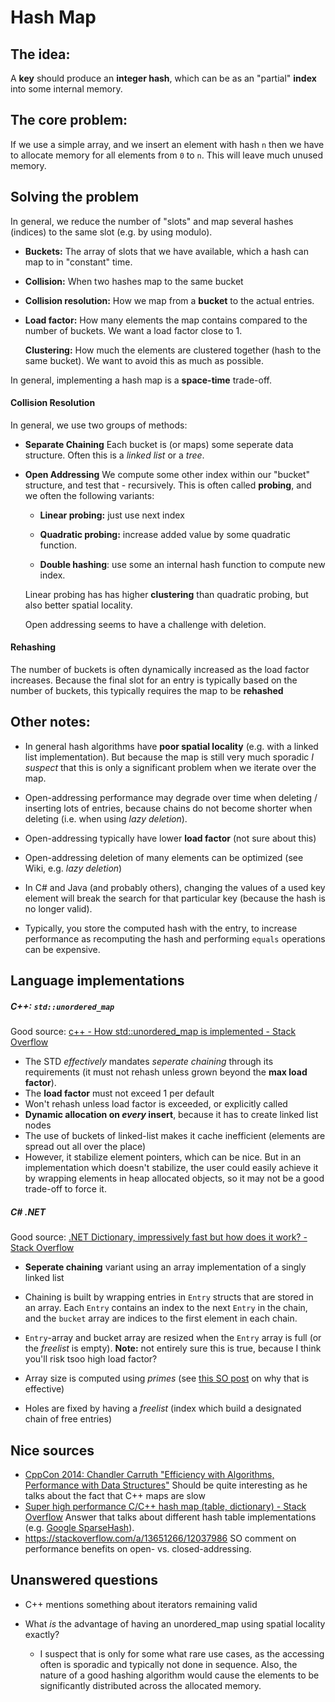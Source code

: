 # Hash Map

## **The idea:**

A **key** should produce an **integer hash**, which can be as an "partial" **index** into some internal memory.

## **The core problem:**

If we use a simple array, and we insert an element with hash `n` then we have to allocate memory for all elements from `0` to `n`. This will leave much unused memory. 

## Solving the problem

In general, we reduce the number of "slots" and map several hashes (indices) to the same slot (e.g. by using modulo).

- **Buckets:** The array of slots that we have available, which a hash can map to in "constant" time.

- **Collision:** When two hashes map to the same bucket

- **Collision resolution:** How we map from a **bucket** to the actual entries.

- **Load factor:** How many elements the map contains compared to the number of buckets. We want a load factor close to 1.
  
  **Clustering:** How much the elements are clustered together (hash to the same bucket). We want to avoid this as much as possible.

In general, implementing a hash map is a **space-time** trade-off.

#### Collision Resolution

In general, we use two groups of methods:

- **Separate Chaining**
  Each bucket is (or maps) some seperate data structure. Often this is a *linked list* or a *tree*.

- **Open Addressing**
  We compute some other index within our "bucket" structure, and test that - recursively.
  This is often called **probing**, and we often the following variants:
  
  - **Linear probing:** just use next index
  
  - **Quadratic probing:** increase added value by some quadratic function.
  
  - **Double hashing**: use some an internal hash function to compute new index.
  
  Linear probing has has higher **clustering** than quadratic probing, but also better spatial locality.
  
  Open addressing seems to have a challenge with deletion.

#### Rehashing

The number of buckets is often dynamically increased as the load factor increases. Because the final slot for an entry is typically based on the number of buckets, this  typically requires the map to be **rehashed**

## Other notes:

- In general hash algorithms have **poor spatial locality** (e.g. with a linked list implementation). But because the map is still very much sporadic *I suspect* that this is only a significant problem when we iterate over the map.

- Open-addressing performance may degrade over time when deleting / inserting lots of entries, because chains do not become shorter when deleting (i.e. when using *lazy deletion*).

- Open-addressing typically have lower **load factor** (not sure about this)

- Open-addressing deletion of many elements can be optimized (see Wiki, e.g. *lazy deletion*)

- In C# and Java (and probably others), changing the values of a used key element will break the search for that particular key (because the hash is no longer valid).

- Typically, you store the computed hash with the entry, to increase performance as recomputing the hash and performing `equals` operations can be expensive.

## Language implementations

##### C++: `std::unordered_map`

Good source: [c++ - How std::unordered_map is implemented - Stack Overflow](https://stackoverflow.com/questions/31112852/how-stdunordered-map-is-implemented) 

- The STD *effectively* mandates *seperate chaining* through its requirements (it must not rehash unless grown beyond the **max load factor**).
- The **load factor** must not exceed 1 per default
- Won't rehash unless load factor is exceeded, or explicitly called
- **Dynamic allocation on *every* insert**, because it has to create linked list nodes
- The use of buckets of linked-list makes it cache inefficient (elements are spread out all over the place)
- However, it stabilize element pointers, which can be nice. But in an implementation which doesn't stabilize, the user could easily achieve it by wrapping elements in heap allocated objects, so it may not be a good trade-off to force it.

##### C# .NET

Good source: [.NET Dictionary, impressively fast but how does it work? - Stack Overflow](https://stackoverflow.com/questions/5379871/net-dictionary-impressively-fast-but-how-does-it-work/54137050#54137050)

- **Seperate chaining** variant using an array implementation of a singly linked list

- Chaining is built by wrapping entries in `Entry` structs that are stored in an array. Each `Entry` contains an index to the next `Entry` in the chain, and the `bucket` array are indices to the first element in each chain.

- `Entry`-array and bucket array are resized when the `Entry` array is full (or the *freelist* is empty). **Note:** not entirely sure this is true, because I think you'll risk tsoo high load factor?

- Array size is computed using *primes* (see [this SO post](https://cs.stackexchange.com/questions/11029/why-is-it-best-to-use-a-prime-number-as-a-mod-in-a-hashing-function/64191#64191) on why that is effective)

- Holes are fixed by having a *freelist* (index which build a designated chain of free entries)

## Nice sources

- [CppCon 2014: Chandler Carruth &quot;Efficiency with Algorithms, Performance with Data Structures&quot;](https://www.youtube.com/watch?v=fHNmRkzxHWs&ab_channel=CppCon)
  Should be quite interesting as he talks about the fact that C++ maps are slow
- [Super high performance C/C++ hash map (table, dictionary) - Stack Overflow](https://stackoverflow.com/questions/3300525/super-high-performance-c-c-hash-map-table-dictionary)
  Answer that talks about different hash table implementations (e.g. [Google SparseHash](https://github.com/sparsehash/sparsehash)).
- https://stackoverflow.com/a/13651266/12037986
  SO comment on performance benefits on open- vs. closed-addressing.

## Unanswered questions

- C++ mentions something about iterators remaining valid

- What *is* the advantage of having an unordered_map using spatial locality exactly?
  
  - I suspect that is only for some what rare use cases, as the accessing often is sporadic and typically not done in sequence. Also, the nature of a good hashing algorithm would cause the elements to be significantly distributed across the allocated memory.